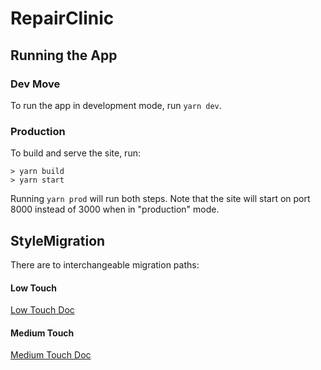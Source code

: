 # RepairClinic

## Running the App
### Dev Move
To run the app in development mode, run `yarn dev`.
### Production
To build and serve the site, run:
```
> yarn build
> yarn start
```
Running `yarn prod` will run both steps.  Note that the site will start on port 8000 instead of 3000 when in "production" mode.


## StyleMigration
There are to interchangeable migration paths:

#### Low Touch
[  Low Touch Doc](./Migration_lowTouch.md)

#### Medium Touch
[  Medium Touch Doc](./Migration_medTouch.md)
